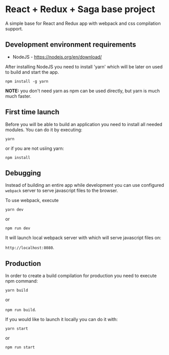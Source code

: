 # React + Redux + Saga base project

A simple base for React and Redux app with webpack and css compilation support.

## Development environment requirements

- NodeJS - https://nodejs.org/en/download/

After installing NodeJS you need to install 'yarn' which will be later on used to build and start the app.

`npm install -g yarn`

**NOTE:** you don't need yarn as npm can be used directly, but yarn is much much faster.

## First time launch

Before you will be able to build an application you need to install all needed modules.
You can do it by executing:

`yarn`

or if you are not usiing yarn:

`npm install`

## Debugging

Instead of building an entire app while development you can use configured `webpack` server to serve javascript files to the browser.

To use webpack, execute

`yarn dev`

or

`npm run dev`

It will launch local webpack server with which will serve javascript files on:

`http://localhost:8080`.

## Production

In order to create a build compilation for production you need to execute npm command:

`yarn build`

or

`npm run build`.

If you would like to launch it locally you can do it with:

`yarn start`

or

`npm run start`
